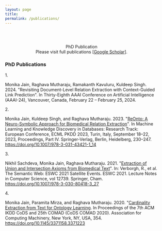 ```yaml
---
layout: page
title: 
permalink: /publications/
---
```

<br />
<br />
<p align="center">
PhD Publication<br/>
Please visit full publications [<a href = "https://scholar.google.com/citations?user=lRf7z-oAAAAJ&hl=en">Google Scholar</a>].
</p>


### PhD Publications
1.<p> Monika Jain, Raghava Mutharaju, Ramakanth Kavuluru, Kuldeep Singh. 2024. "Revisiting Document-Level Relation Extraction with Context-Guided Link Prediction". In Thirty-Eighth AAAI Conference on Artificial Intelligence (AAAI-24), Vancouver, Canada, February 22 – February 25, 2024.</p>
2.<p> Monika Jain, Kuldeep Singh, and Raghava Mutharaju. 2023. "[ReOnto: A Neuro-Symbolic Approach for&nbsp;Biomedical Relation Extraction](https://dl.acm.org/doi/abs/10.1007/978-3-031-43421-1_14)". In Machine Learning and Knowledge Discovery in Databases: Research Track: European Conference, ECML PKDD 2023, Turin, Italy, September 18–22, 2023, Proceedings, Part IV. Springer-Verlag, Berlin, Heidelberg, 230–247. https://doi.org/10.1007/978-3-031-43421-1_14 </p>
3.<p> Nikhil Sachdeva, Monika Jain, Raghava Mutharaju. 2021. "[Extraction of Union and Intersection Axioms from Biomedical Text](https://openreview.net/pdf?id=uL5eaPThII2)". In: Verborgh, R., et al. The Semantic Web: ESWC 2021 Satellite Events. ESWC 2021. Lecture Notes in Computer Science, vol 12739. Springer, Cham. https://doi.org/10.1007/978-3-030-80418-3_27 </p>
4.<p> Monika Jain, Paramita Mirza, and Raghava Mutharaju. 2020. "[Cardinality Extraction from Text for Ontology Learning](https://dl.acm.org/doi/10.1145/3371158.3371223). In Proceedings of the 7th ACM IKDD CoDS and 25th COMAD (CoDS COMAD 2020). Association for Computing Machinery, New York, NY, USA, 354. https://doi.org/10.1145/3371158.3371223 </p>

